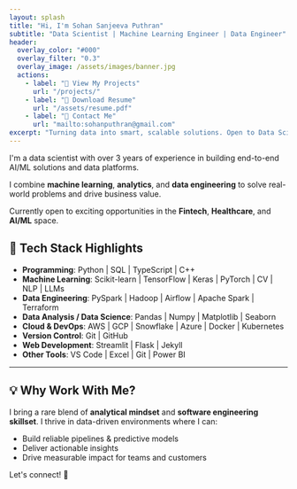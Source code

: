 ```yaml
---
layout: splash
title: "Hi, I'm Sohan Sanjeeva Puthran"
subtitle: "Data Scientist | Machine Learning Engineer | Data Engineer"
header:
  overlay_color: "#000"
  overlay_filter: "0.3"
  overlay_image: /assets/images/banner.jpg
  actions:
    - label: "💼 View My Projects"
      url: "/projects/"
    - label: "📄 Download Resume"
      url: "/assets/resume.pdf"
    - label: "📧 Contact Me"
      url: "mailto:sohanputhran@gmail.com"
excerpt: "Turning data into smart, scalable solutions. Open to Data Science & AI roles in Fintech, Healthcare, and Tech."
---
```


I'm a data scientist with over 3 years of experience in building end-to-end AI/ML solutions and data platforms.

I combine **machine learning**, **analytics**, and **data engineering** to solve real-world problems and drive business value.

Currently open to exciting opportunities in the **Fintech**, **Healthcare**, and **AI/ML** space.

## 🔧 Tech Stack Highlights

- **Programming**: Python | SQL | TypeScript | C++
- **Machine Learning**: Scikit-learn | TensorFlow | Keras | PyTorch | CV | NLP | LLMs
- **Data Engineering**: PySpark | Hadoop | Airflow | Apache Spark | Terraform
- **Data Analysis / Data Science**: Pandas | Numpy | Matplotlib | Seaborn
- **Cloud & DevOps**: AWS | GCP | Snowflake | Azure | Docker | Kubernetes
- **Version Control**: Git | GitHub
- **Web Development**: Streamlit | Flask | Jekyll
- **Other Tools**: VS Code | Excel | Git | Power BI 
  
---

## 💡 Why Work With Me?

I bring a rare blend of **analytical mindset** and **software engineering skillset**. I thrive in data-driven environments where I can:

- Build reliable pipelines & predictive models
- Deliver actionable insights
- Drive measurable impact for teams and customers

Let's connect! 🚀

